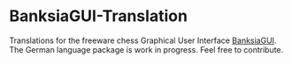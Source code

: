 # BanksiaGUI-Translation
Translations for the freeware chess Graphical User Interface [BanksiaGUI](https://banksiagui.com).
The German language package is work in progress. Feel free to contribute.
